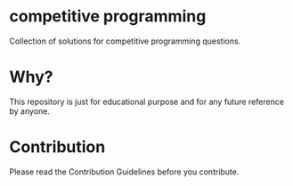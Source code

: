 # competitive programming
Collection of solutions for competitive programming questions.

# Why?
This repository is just for educational purpose and for any future reference by anyone.

# Contribution
Please read the Contribution Guidelines before you contribute.
